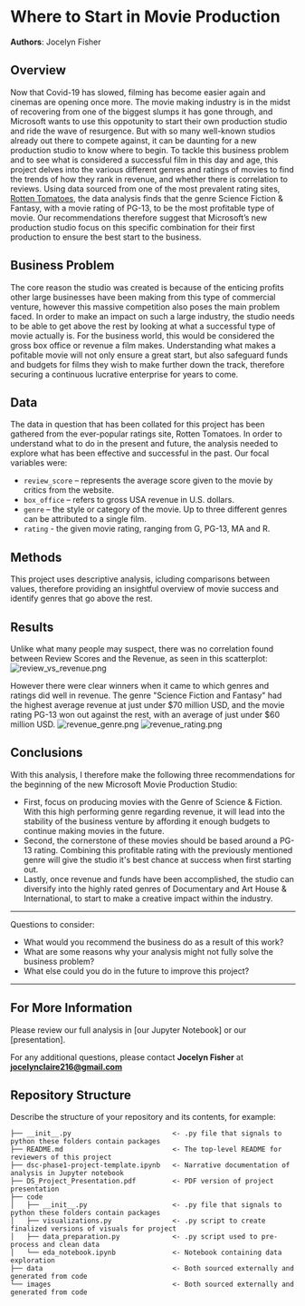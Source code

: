 # Where to Start in Movie Production

**Authors**: Jocelyn Fisher

## Overview

Now that Covid-19 has slowed, filming has become easier again and cinemas are opening once more. The movie making industry is in the midst of recovering from one of the biggest slumps it has gone through, and Microsoft wants to use this oppotunity to start their own production studio and ride the wave of resurgence. But with so many well-known studios already out there to compete against, it can be daunting for a new production studio to know where to begin. To tackle this business problem and to see what is considered a successful film in this day and age, this project delves into the various different genres and ratings of movies to find the trends of how they rank in revenue, and whether there is correlation to reviews. Using data sourced from one of the most prevalent rating sites, [Rotten Tomatoes](https://www.rottentomatoes.com), the data analysis finds that the genre Science Fiction & Fantasy, with a movie rating of PG-13, to be the most profitable type of movie. Our recommendations therefore suggest that Microsoft’s new production studio focus on this specific combination for their first production to ensure the best start to the business.


## Business Problem

The core reason the studio was created is because of the enticing profits other large businesses have been making from this type of commercial venture, however this massive competition also poses the main problem faced. In order to make an impact on such a large industry, the studio needs to be able to get above the rest by looking at what a successful type of movie actually is. For the business world, this would be considered the gross box office or revenue a film makes. Understanding what makes a pofitable movie will not only ensure a great start, but also safeguard funds and budgets for films they wish to make further down the track, therefore securing a continuous lucrative enterprise for years to come.


## Data

The data in question that has been collated for this project has been gathered from the ever-popular ratings site, Rotten Tomatoes. In order to understand what to do in the present and future, the analysis needed to explore what has been effective and successful in the past. Our focal variables were:
- `review_score` – represents the average score given to the movie by critics from the website.
- `box_office` – refers to gross USA revenue in U.S. dollars.
- `genre` – the style or category of the movie. Up to three different genres can be attributed to a single film.
- `rating` - the given movie rating, ranging from G, PG-13, MA and R.


## Methods

This project uses descriptive analysis, icluding comparisons between values, therefore providing an insightful overview of movie success and identify genres that go above the rest.


## Results

Unlike what many people may suspect, there was no correlation found between Review Scores and the Revenue, as seen in this scatterplot:
![review_vs_revenue.png](./images/review_vs_revenue.png)

However there were clear winners when it came to which genres and ratings did well in revenue. The genre "Science Fiction and Fantasy" had the highest average revenue at just under $70 million USD, and the movie rating PG-13 won out against the rest, with an average of just under $60 million USD.
![revenue_genre.png](./images/revenue_genre.png)
![revenue_rating.png](./images/revenue_rating.png)


## Conclusions

With this analysis, I therefore make the following three recommendations for the beginning of the new Microsoft Movie Production Studio:
- First, focus on producing movies with the Genre of Science & Fiction. With this high performing genre regarding revenue, it will lead into the stability of the business venture by affording it enough budgets to continue making movies in the future.
- Second, the cornerstone of these movies should be based around a PG-13 rating. Combining this profitable rating with the previously mentioned genre will give the studio it's best chance at success when first starting out.
- Lastly, once revenue and funds have been accomplished, the studio can diversify into the highly rated genres of Documentary and Art House & International, to start to make a creative impact within the industry.

***
Questions to consider:
* What would you recommend the business do as a result of this work?
* What are some reasons why your analysis might not fully solve the business problem?
* What else could you do in the future to improve this project?
***

## For More Information

Please review our full analysis in [our Jupyter Notebook] or our [presentation].

For any additional questions, please contact **Jocelyn Fisher** at  **[jocelynclaire216@gmail.com](mailto:jocelynclaire216@gmail.com)**

## Repository Structure

Describe the structure of your repository and its contents, for example:

```
├── __init__.py                         <- .py file that signals to python these folders contain packages
├── README.md                           <- The top-level README for reviewers of this project
├── dsc-phase1-project-template.ipynb   <- Narrative documentation of analysis in Jupyter notebook
├── DS_Project_Presentation.pdf         <- PDF version of project presentation
├── code
│   ├── __init__.py                     <- .py file that signals to python these folders contain packages
│   ├── visualizations.py               <- .py script to create finalized versions of visuals for project
│   ├── data_preparation.py             <- .py script used to pre-process and clean data
│   └── eda_notebook.ipynb              <- Notebook containing data exploration
├── data                                <- Both sourced externally and generated from code
└── images                              <- Both sourced externally and generated from code
```
